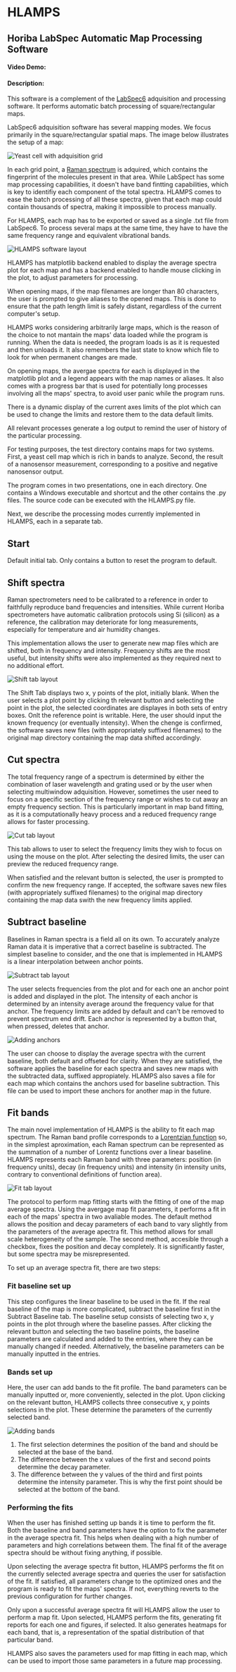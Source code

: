 # HLAMPS
## Horiba LabSpec Automatic Map Processing Software

#### Video Demo:  <URL HERE>
#### Description:

This software is a complement of the [LabSpec6](https://www.horiba.com/aut/products/detail/action/show/Product/labspec-6-spectroscopy-suite-software-1843/ "Horiba LabSpec6 Spectroscopy Suite") adquisition and processing software. It performs automatic batch processing of square/rectangular maps.

LabSpec6 adquisition software has several mapping modes. We focus primarily in the square/rectangular spatial maps. The image below illustrates the setup of a map:

![Yeast cell with adquisition grid](./Source/images/cellgrid.png)

In each grid point, a [Raman spectrum](https://en.wikipedia.org/wiki/Raman_spectroscopy "Wikipedia article") is adquired, which contains the fingerprint of the molecules present in that area. While LabSpect has some map processing capabilities, it doesn't have band fintting capabilities, which is key to identifiy each component of the total spectra. HLAMPS comes to ease the batch processing of all these spectra, given that each map could contain thousands of spectra, making it impossible to process manually.

For HLAMPS, each map has to be exported or saved as a single .txt file from LabSpec6. To process several maps at the same time, they have to have the same frequency range and equivalent vibrational bands.

![HLAMPS software layout](./Source/images/HLAMPS.png)

HLAMPS has matplotlib backend enabled to display the average spectra plot for each map and has a backend enabled to handle mouse clicking in the plot, to adjust parameters for processing.

When opening maps, if the map filenames are longer than 80 characters, the user is prompted to give aliases to the opened maps. This is done to ensure that the path length limit is safely distant, regardless of the current computer's setup.

HLAMPS works considering arbitrarily large maps, which is the reason of the choice to not mantain the maps' data loaded while the program is running. When the data is needed, the program loads is as it is requested and then unloads it. It also remembers the last state to know which file to look for when permanent changes are made.

On opening maps, the avergae spectra for each is displayed in the matplotlib plot and a legend appears with the map names or aliases. It also comes with a progress bar that is used for potentially long processes involving all the maps' spectra, to avoid user panic while the program runs.

There is a dynamic display of the current axes limits of the plot which can be used to change the limits and restore them to the data default limits.

All relevant processes generate a log output to remind the user of history of the particular processing.

For testing purposes, the test directory contains maps for two systems. First, a yeast cell map which is rich in bands to analyze. Second, the result of a nanosensor measurement, corresponding to a positive and negative nanosensor output.

The program comes in two presentations, one in each directory. One contains a Windows executable and shortcut and the other contains the .py files. The source code can be executed with the HLAMPS.py file.

Next, we describe the processing modes currently implemented in HLAMPS, each in a separate tab.

## **Start**

Default initial tab. Only contains a button to reset the program to default.

## **Shift spectra**

Raman spectrometers need to be calibrated to a reference in order to faithfully reproduce band frequencies and intensities. While current Horiba spectrometers have automatic calibration protocols using Si (silicon) as a reference, the calibration may deteriorate for long measurements, especially for temperature and air humidity changes.

This implementation allows the user to generate new map files which are shifted, both in frequency and intensity. Frequency shifts are the most useful, but intensity shifts were also implemented as they required next to no additional effort.

![Shift tab layout](./Source/images/shift.png)

The Shift Tab displays two x, y points of the plot, initially blank. When the user selects a plot point by clicking th relevant button and selecting the point in the plot, the selected coordinates are displayes in both sets of entry boxes. Onlt the reference point is writable. Here, the user should input the known frequency (or eventually intensity). When the chenge is confirmed, the software saves new files (with appropriately suffixed filenames) to the original map directory containing the map data shifted accordingly.

## **Cut spectra**

The total frequency range of a spectrum is determined by either the combination of laser wavelength and grating used or by the user when selecting multiwindow adquisition. However, sometimes the user need to focus on a specific section of the frequency range or wishes to cut away an empty frequency section. This is particularly important in map band fitting, as it is a computationally heavy process and a reduced frequency range allows for faster processing.

![Cut tab layout](./Source/images/cut.png)

This tab allows to user to select the frequency limits they wish to focus on using the mouse on the plot. After selecting the desired limits, the user can preview the reduced frequency range.

When satisfied and the relevant button is selected, the user is prompted to confirm the new frequency range. If accepted, the software saves new files (with appropriately suffixed filenames) to the original map directory containing the map data swith the new frequency limits applied.

## **Subtract baseline**

Baselines in Raman spectra is a field all on its own. To accurately analyze Raman data it is imperative that a correct baseline is subtracted. The simplest baseline to consider, and the one that is implemented in HLAMPS is a linear interpolation between anchor points.

![Subtract tab layout](./Source/images/sub_empty.png)

The user selects frequencies from the plot and for each one an anchor point is added and displayed in the plot. The intensity of each anchor is determined by an intensity average around the frequency value for that anchor. The frequency limits are added by default and can't be removed to prevent spectrum end drift. Each anchor is represented by a button that, when pressed, deletes that anchor.

![Adding anchors](./Source/images/sub_full.png)

The user can choose to display the average spectra with the current baseline, both default and offseted for clarity. When they are satisfied, the software applies the baseline for each spectra and saves new maps with the subtracted data, suffixed appropiately.
HLAMPS also saves a file for each map which contains the anchors used for baseline subtraction. This file can be used to import these anchors for another map in the future.

## **Fit bands**

The main novel implementation of HLAMPS is the ability to fit each map spectrum. The Raman band profile corresponds to a [Lorentzian function](https://mathworld.wolfram.com/LorentzianFunction.html "Wolfram Lorentz function") so, in the simplest aproximation, each Raman spectrum can be represented as the summation of a number of Lorentz functions over a linear baseline. HLAMPS represents each Raman band with three parameters: position (in frequency units), decay (in frequency units) and intensity (in intensity units, contrary to conventional definitions of function area).

![Fit tab layout](./Source/images/fit_empty.png)

The protocol to perform map fitting starts with the fitting of one of the map average spectra. Using the avergage map fit parameters, it performs a fit in each of the maps' spectra in two avaliable modes. 
The default method allows the position and decay parameters of each band to vary slightly from the parameters of the average apectra fit. This method allows for small scale heterogeneity of the sample.
The second method, accesible through a checkbox, fixes the position and decay completely. It is significantly faster, but some spectra may be misrepresented.

To set up an average spectra fit, there are two steps:

### **Fit baseline set up**

This step configures the linear baseline to be used in the fit. If the real baseline of the map is more complicated, subtract the baseline first in the Subtract Baseline tab. The baseline setup consists of selecting two x, y points in the plot through where the baseline passes. After clicking the relevant button and selecting the two baseline points, the baseline parameters are calculated and added to the entries, where they can be manually changed if needed. 
Alternatively, the baseline parameters can be manually inputted in the entries.

### **Bands set up**

Here, the user can add bands to the fit profile. The band parameters can be manually inputted or, more conveniently, selected in the plot. Upon clicking on the relevant button, HLAMPS collects three consecutive x, y points selections in the plot. These determine the parameters of the currently selected band. 

![Adding bands](./Source/images/fit_full.png)

1. The first selection determines the position of the band and should be selected at the base of the band.
2. The difference between the x values of the first and second points determine the decay parameter. 
3. The difference between the y values of the third and first points determine the intensity parameter. This is why the first point should be selected at the bottom of the band.

### **Performing the fits**

When the user has finished setting up bands it is time to perform the fit. Both the baseline and band parameters have the option to fix the parameter in the average spectra fit. This helps when dealing with a high number of parameters and high correlations between them. The final fit of the average spectra should be without fixing anything, if possible.

Upon selecting the average spectra fit button, HLAMPS performs the fit on the currently selected average spectra and queries the user for satisfaction of the fit. If satisfied, all parameters change to the optimized ones and the program is ready to fit the maps' spectra. If not, everything reverts to the previous configuration for further changes.

Only upon a successful average spectra fit will HLAMPS allow the user to perform a map fit. Upon selected, HLAMPS perform the fits, generating fit reports for each one and figures, if selected. It also generates heatmaps for each band, that is, a representation of the spatial distribution of that particular band.

HLAMPS also saves the parameters used for map fitting in each map, which can be used to import those same parameters in a future map processing.
